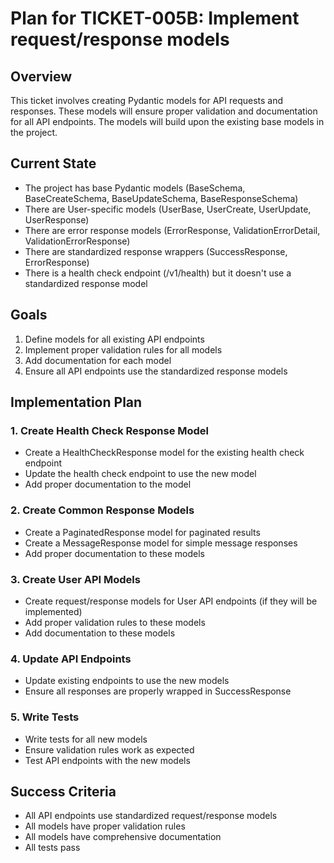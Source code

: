 # Plan for TICKET-005B: Implement request/response models

## Overview
This ticket involves creating Pydantic models for API requests and responses. These models will ensure proper validation and documentation for all API endpoints. The models will build upon the existing base models in the project.

## Current State
- The project has base Pydantic models (BaseSchema, BaseCreateSchema, BaseUpdateSchema, BaseResponseSchema)
- There are User-specific models (UserBase, UserCreate, UserUpdate, UserResponse)
- There are error response models (ErrorResponse, ValidationErrorDetail, ValidationErrorResponse)
- There are standardized response wrappers (SuccessResponse, ErrorResponse)
- There is a health check endpoint (/v1/health) but it doesn't use a standardized response model

## Goals
1. Define models for all existing API endpoints
2. Implement proper validation rules for all models
3. Add documentation for each model
4. Ensure all API endpoints use the standardized response models

## Implementation Plan

### 1. Create Health Check Response Model
- Create a HealthCheckResponse model for the existing health check endpoint
- Update the health check endpoint to use the new model
- Add proper documentation to the model

### 2. Create Common Response Models
- Create a PaginatedResponse model for paginated results
- Create a MessageResponse model for simple message responses
- Add proper documentation to these models

### 3. Create User API Models
- Create request/response models for User API endpoints (if they will be implemented)
- Add proper validation rules to these models
- Add documentation to these models

### 4. Update API Endpoints
- Update existing endpoints to use the new models
- Ensure all responses are properly wrapped in SuccessResponse

### 5. Write Tests
- Write tests for all new models
- Ensure validation rules work as expected
- Test API endpoints with the new models

## Success Criteria
- All API endpoints use standardized request/response models
- All models have proper validation rules
- All models have comprehensive documentation
- All tests pass
